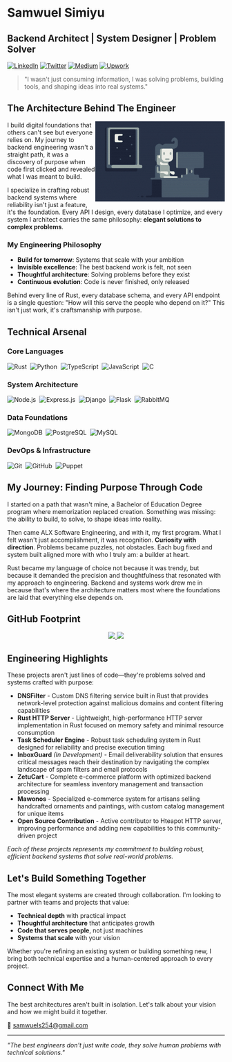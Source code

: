 # Samwuel Simiyu

## Backend Architect | System Designer | Problem Solver

[![LinkedIn](https://img.shields.io/badge/-LinkedIn-0A66C2?style=flat&logo=linkedin&logoColor=white)](https://www.linkedin.com/in/samwuel-s254/)
[![Twitter](https://img.shields.io/badge/-Twitter-1DA1F2?style=flat&logo=twitter&logoColor=white)](https://x.com/mansa_Musa254)
[![Medium](https://img.shields.io/badge/-Medium-12100E?style=flat&logo=medium&logoColor=white)](https://medium.com/@samwuels003)
[![Upwork](https://img.shields.io/badge/-Upwork-6FDA44?style=flat&logo=upwork&logoColor=white)](https://www.upwork.com/freelancers/~01ca81fd15f037d725)

> "I wasn't just consuming information, I was solving problems, building tools, and shaping ideas into real systems."

## The Architecture Behind The Engineer

<img alt="Night Coding" src="https://raw.githubusercontent.com/AVS1508/AVS1508/master/assets/Night-Coding.gif" align="right" width="300"/>

I build digital foundations that others can't see but everyone relies on. My journey to backend engineering wasn't a straight path, it was a discovery of purpose when code first clicked and revealed what I was meant to build.

I specialize in crafting robust backend systems where reliability isn't just a feature, it's the foundation. Every API I design, every database I optimize, and every system I architect carries the same philosophy: **elegant solutions to complex problems**.

### My Engineering Philosophy

- **Build for tomorrow**: Systems that scale with your ambition
- **Invisible excellence**: The best backend work is felt, not seen
- **Thoughtful architecture**: Solving problems before they exist
- **Continuous evolution**: Code is never finished, only released

Behind every line of Rust, every database schema, and every API endpoint is a single question: "How will this serve the people who depend on it?" This isn't just work, it's craftsmanship with purpose.

## Technical Arsenal

### Core Languages
![Rust](https://img.shields.io/badge/-Rust-000000?style=flat&logo=rust)&nbsp;
![Python](https://img.shields.io/badge/-Python-05122A?style=flat&logo=python)&nbsp;
![TypeScript](https://img.shields.io/badge/-TypeScript-3178C6?style=flat&logo=typescript)&nbsp;
![JavaScript](https://img.shields.io/badge/-JavaScript-05122A?style=flat&logo=javascript)&nbsp;
![C](https://img.shields.io/badge/-C-05122A?style=flat&logo=C&logoColor=A8B9CC)&nbsp;

### System Architecture
![Node.js](https://img.shields.io/badge/-Node.js-05122A?style=flat&logo=node.js)&nbsp;
![Express.js](https://img.shields.io/badge/-Express.js-05122A?style=flat&logo=express)&nbsp;
![Django](https://img.shields.io/badge/-Django-05122A?style=flat&logo=django&logoColor=092E20)&nbsp;
![Flask](https://img.shields.io/badge/-Flask-05122A?style=flat&logo=flask)&nbsp;
![RabbitMQ](https://img.shields.io/badge/-RabbitMQ-05122A?style=flat&logo=rabbitmq)&nbsp;

### Data Foundations
![MongoDB](https://img.shields.io/badge/-MongoDB-05122A?style=flat&logo=mongodb)&nbsp;
![PostgreSQL](https://img.shields.io/badge/-PostgreSQL-336791?style=flat&logo=postgresql)&nbsp;
![MySQL](https://img.shields.io/badge/-MySQL-4479A1?style=flat&logo=mysql)&nbsp;

### DevOps & Infrastructure
![Git](https://img.shields.io/badge/-Git-05122A?style=flat&logo=git)&nbsp;
![GitHub](https://img.shields.io/badge/-GitHub-05122A?style=flat&logo=github)&nbsp;
![Puppet](https://img.shields.io/badge/-Puppet-FFAE1A?style=flat&logo=puppet)&nbsp;

## My Journey: Finding Purpose Through Code

I started on a path that wasn't mine, a Bachelor of Education Degree program where memorization replaced creation. Something was missing: the ability to build, to solve, to shape ideas into reality.

Then came ALX Software Engineering, and with it, my first program. What I felt wasn't just accomplishment, it was recognition. **Curiosity with direction**. Problems became puzzles, not obstacles. Each bug fixed and system built aligned more with who I truly am: a builder at heart.

Rust became my language of choice not because it was trendy, but because it demanded the precision and thoughtfulness that resonated with my approach to engineering. Backend and systems work drew me in because that's where the architecture matters most where the foundations are laid that everything else depends on.

## GitHub Footprint

<p align="center">
<a href="https://github.com/Trojan-254">
  <img height="180em" src="https://github-readme-stats-eight-theta.vercel.app/api?username=Trojan-254&show_icons=true&theme=algolia&include_all_commits=true&count_private=true"/>
  <img height="180em" src="https://github-readme-stats-eight-theta.vercel.app/api/top-langs/?username=Trojan-254&layout=compact&langs_count=8&theme=algolia"/>
</a>
</p>

## Engineering Highlights

These projects aren't just lines of code—they're problems solved and systems crafted with purpose:

- **DNSFilter** - Custom DNS filtering service built in Rust that provides network-level protection against malicious domains and content filtering capabilities
- **Rust HTTP Server** - Lightweight, high-performance HTTP server implementation in Rust focused on memory safety and minimal resource consumption
- **Task Scheduler Engine** - Robust task scheduling system in Rust designed for reliability and precise execution timing
- **InboxGuard** *(In Development)* - Email deliverability solution that ensures critical messages reach their destination by navigating the complex landscape of spam filters and email protocols
- **ZetuCart** - Complete e-commerce platform with optimized backend architecture for seamless inventory management and transaction processing
- **Mawonos** - Specialized e-commerce system for artisans selling handcrafted ornaments and paintings, with custom catalog management for unique items
- **Open Source Contribution** - Active contributor to Hteapot HTTP server, improving performance and adding new capabilities to this community-driven project

*Each of these projects represents my commitment to building robust, efficient backend systems that solve real-world problems.*

## Let's Build Something Together

The most elegant systems are created through collaboration. I'm looking to partner with teams and projects that value:

- **Technical depth** with practical impact
- **Thoughtful architecture** that anticipates growth
- **Code that serves people**, not just machines
- **Systems that scale** with your vision

Whether you're refining an existing system or building something new, I bring both technical expertise and a human-centered approach to every project.

## Connect With Me

The best architectures aren't built in isolation. Let's talk about your vision and how we might build it together.

📧 samwuels254@gmail.com

---

*"The best engineers don't just write code, they solve human problems with technical solutions."*
